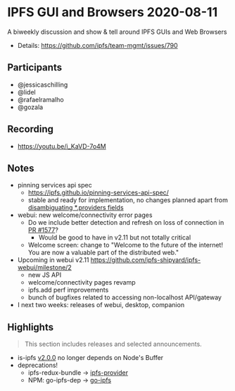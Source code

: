  # IPFS GUI and Browsers 2020-08-11

A biweekly discussion and show & tell around IPFS GUIs and Web Browsers

* Details: https://github.com/ipfs/team-mgmt/issues/790


## Participants

- @jessicaschilling 
- @lidel 
- @rafaelramalho 
- @gozala

## Recording

- https://youtu.be/i_KaVD-7o4M 

## Notes

- pinning services api spec
  - https://ipfs.github.io/pinning-services-api-spec/
  - stable and ready for implementation, no changes planned apart from [disambiguating *.providers fields](https://github.com/ipfs/pinning-services-api-spec/issues/41#issuecomment-671846744)
- webui: new welcome/connectivity error pages
    - Do we include better detection and refresh on loss of connection in [PR #1577](https://github.com/ipfs-shipyard/ipfs-webui/pull/1577)?
        - Would be good to have in v2.11 but not totally critical
    - Welcome screen: change to "Welcome to the future of the internet! You are now a valuable part of the distributed web."
- Upcoming in webui v2.11 https://github.com/ipfs-shipyard/ipfs-webui/milestone/2
  - new JS API
  - welcome/connectivity pages revamp
  - ipfs.add perf improvements
  - bunch of bugfixes related to accessing non-localhost API/gateway
- I next two weeks: releases of webui, desktop, companion

## Highlights

> This section includes releases and selected announcements.

- is-ipfs [v2.0.0](https://github.com/ipfs-shipyard/is-ipfs/releases/tag/v2.0.0) no longer depends on Node's Buffer
- deprecations!
    - ipfs-redux-bundle → [ipfs-provider](https://www.npmjs.com/package/ipfs-provider)
    - NPM: go-ipfs-dep → [go-ipfs](https://www.npmjs.com/package/go-ipfs)
